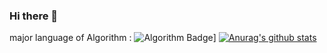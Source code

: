 ### Hi there 👋

major language of Algorithm : ![ Algorithm Badge](https://img.shields.io/github/languages/top/onAuspicious/Algorithm?style=plastic)]
[![Anurag's github stats](https://github-readme-stats.vercel.app/api?username=onAuspicious)](https://github.com/anuraghazra/github-readme-stats)
